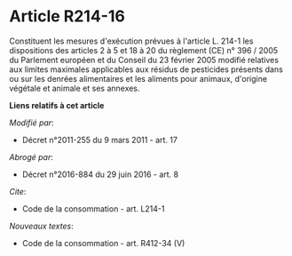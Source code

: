 # Article R214-16

Constituent les mesures d'exécution prévues à l'article L. 214-1 les dispositions des articles 2 à 5 et 18 à 20 du règlement
(CE) n° 396 / 2005 du Parlement européen et du Conseil du 23 février 2005 modifié relatives aux limites maximales applicables
aux résidus de pesticides présents dans ou sur les denrées alimentaires et les aliments pour animaux, d'origine végétale et
animale et ses annexes.

**Liens relatifs à cet article**

_Modifié par_:

  - Décret n°2011-255 du 9 mars 2011 - art. 17

_Abrogé par_:

  - Décret n°2016-884 du 29 juin 2016 - art. 8

_Cite_:

  - Code de la consommation - art. L214-1

_Nouveaux textes_:

  - Code de la consommation - art. R412-34 (V)
